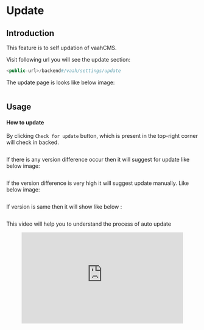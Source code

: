 # Update

[comment]: <> ([[toc]])

## Introduction

This feature is to self updation of vaahCMS. 

Visit following url you will see the update section:
```php
<public-url>/backend#/vaah/settings/update
```
The update page is looks like below image:

<img :src="$withBase('/images/update-setting-1.png')">

## Usage

#### How to update

By clicking `Check for update` button, which is present in the top-right corner will check in backed.

<img :src="$withBase('/images/update-setting-2.png')">

If there is any version difference occur then it will suggest for update like below image:

<img :src="$withBase('/images/update-setting-3.png')">

If the version difference is very high it will suggest update manually. Like below image:

<img :src="$withBase('/images/update-setting-4.png')">

If version is same then it will show like below :

<img :src="$withBase('/images/update-setting-5.png')">

This video will help you to understand the process of auto update

<figure>
  <iframe src="https://img-v4.getdemo.dev/screenshot/chrome_cAoLQPpcOd.mp4" frameborder="0" allowfullscreen="true" style="width: 100%; aspect-ratio: 16/9;"> </iframe>
</figure>


